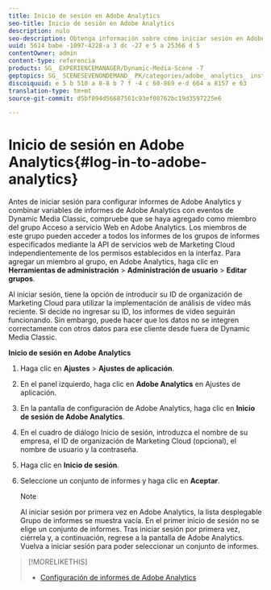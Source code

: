 ```yaml
---
title: Inicio de sesión en Adobe Analytics
seo-title: Inicio de sesión en Adobe Analytics
description: nulo
seo-description: Obtenga información sobre cómo iniciar sesión en Adobe Analytics.
uuid: 5614 babe -1097-4228-a 3 dc -27 e 5 a 25366 d 5
contentOwner: admin
content-type: referencia
products: SG_ EXPERIENCEMANAGER/Dynamic-Media-Scene -7
geptopics: SG_ SCENESEVENONDEMAND_ PK/categories/adobe_ analytics_ instrumentation_ kit
discoiquuid: e 5 b 510 a 8-8 b 7 f -4 c 60-869 e-d 664 a 8157 e 63
translation-type: tm+mt
source-git-commit: d5bf894d56687561c93ef08762bc19d3597225e6

---
```



# Inicio de sesión en Adobe Analytics{#log-in-to-adobe-analytics}

Antes de iniciar sesión para configurar informes de Adobe Analytics y combinar variables de informes de Adobe Analytics con eventos de Dynamic Media Classic, compruebe que se haya agregado como miembro del grupo Acceso a servicio Web en Adobe Analytics. Los miembros de este grupo pueden acceder a todos los informes de los grupos de informes especificados mediante la API de servicios web de Marketing Cloud independientemente de los permisos establecidos en la interfaz. Para agregar un miembro al grupo, en Adobe Analytics, haga clic en **Herramientas de administración** &gt; **Administración de usuario** &gt; **Editar grupos**.

Al iniciar sesión, tiene la opción de introducir su ID de organización de Marketing Cloud para utilizar la implementación de análisis de vídeo más reciente. Si decide no ingresar su ID, los informes de video seguirán funcionando. Sin embargo, puede hacer que los datos no se integren correctamente con otros datos para ese cliente desde fuera de Dynamic Media Classic.

**Inicio de sesión en Adobe Analytics**

1. Haga clic en **Ajustes** &gt; **Ajustes de aplicación**.
1. En el panel izquierdo, haga clic en **Adobe Analytics** en Ajustes de aplicación.
1. En la pantalla de configuración de Adobe Analytics, haga clic en **Inicio de sesión de Adobe Analytics**.
1. En el cuadro de diálogo Inicio de sesión, introduzca el nombre de su empresa, el ID de organización de Marketing Cloud (opcional), el nombre de usuario y la contraseña.
1. Haga clic en **Inicio de sesión**.
1. Seleccione un conjunto de informes y haga clic en **Aceptar**.

   >[!NOTE]
   >
   >Al iniciar sesión por primera vez en Adobe Analytics, la lista desplegable Grupo de informes se muestra vacía. En el primer inicio de sesión no se elige un conjunto de informes. Tras iniciar sesión por primera vez, ciérrela y, a continuación, regrese a la pantalla de Adobe Analytics. Vuelva a iniciar sesión para poder seleccionar un conjunto de informes.

>[!MORELIKETHIS]
>
>* [Configuración de informes de Adobe Analytics](configuring-analytics-reports.md#configuring_adobe_analytics_reports)

